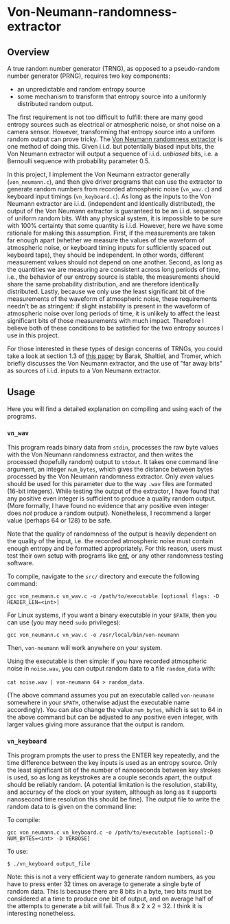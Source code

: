 # Von-Neumann-randomness-extractor

## Overview
A true random number generator (TRNG), as opposed to a pseudo-random number generator (PRNG), requires two key components:

- an unpredictable and random entropy source
- some mechanism to transform that entropy source into a uniformly distributed random output. 

The first requirement is not too difficult to fulfill: there are many good entropy sources such as electrical or atmospheric noise, or shot noise on a camera sensor. However, transforming that entropy source into a uniform random output can prove tricky. The [Von Neumann randomness extractor](https://en.wikipedia.org/wiki/Randomness_extractor#Von_Neumann_extractor) is one method of doing this. Given i.i.d. but potentially biased input bits, the Von Neumann extractor will output a sequence of i.i.d. *unbiased* bits, i.e. a Bernoulli sequence with probability parameter 0.5.

In this project, I implement the Von Neumann extractor generally (`von_neumann.c`), and then give driver programs that can use the extractor to generate random numbers from recorded atmospheric noise (`vn_wav.c`) and keyboard input timings (`vn_keyboard.c`). As long as the inputs to the Von Neumann extractor are i.i.d. (independent and identically distributed), the output of the Von Neumann extractor is guaranteed to be an i.i.d. sequence of uniform random bits. With any physical system, it is impossible to be sure with 100% certainty that some quantity is i.i.d. However, here we have some rationale for making this assumption. First, if the measurements are taken far enough apart (whether we measure the values of the waveform of atmospheric noise, or keyboard timing inputs for sufficiently spaced out keyboard taps), they should be independent. In other words, different measurement values should not depend on one another. Second, as long as the quantities we are measuring are consistent across long periods of time, i.e., the behavior of our entropy source is stable, the measurements should share the same probability distribution, and are therefore identically distributed. Lastly, because we only use the least significant bit of the measurements of the waveform of atmospheric noise, these requirements needn't be as stringent: if slight instability is present in the waveform of atmospheric noise over long periods of time, it is unlikely to affect the least significant bits of those measurements with much impact. Therefore I believe both of these conditions to be satisfied for the two entropy sources I use in this project. 

For those interested in these types of design concerns of TRNGs, you could take a look at section 1.3 of [this paper](https://www.boazbarak.org/Papers/trng.pdf) by Barak, Shaltiel, and Tromer, which briefly discusses the Von Neumann extractor, and the use of "far away bits" as sources of i.i.d. inputs to a Von Neumann extractor.

## Usage
Here you will find a detailed explanation on compiling and using each of the programs.

### `vn_wav`
This program reads binary data from `stdin`, processes the raw byte values with the Von Neumann randomness extractor, and then writes the processed (hopefully random) output to `stdout`. It takes one command line argument, an integer `num_bytes`, which gives the distance between bytes processed by the Von Neumann randomness extractor. Only *even* values should be used for this parameter due to the way `.wav` files are formated (16-bit integers). While testing the output of the extractor, I have found that any positive even integer is sufficient to produce a quality random output. (More formally, I have found no evidence that any positive even integer does *not* produce a random output). Nonetheless, I recommend a larger value (perhaps 64 or 128) to be safe.

Note that the quality of randomness of the output is heavily dependent on the quality of the input, i.e. the recorded atmospheric noise must contain enough entropy and be formatted appropriately. For this reason, users must test their own setup with programs like [ent](https://www.fourmilab.ch/random/), or any other randomness testing software.

To compile, navigate to the `src/` directory and execute the following command:

`gcc von_neumann.c vn_wav.c -o /path/to/executable [optional flags: -D HEADER_LEN=<int>]`

For Linux systems, if you want a binary executable in your `$PATH`, then you can use (you may need `sudo` privileges):

`gcc von_neumann.c vn_wav.c -o /usr/local/bin/von-neumann`

Then, `von-neumann` will work anywhere on your system.

Using the executable is then simple: if you have recorded atmospheric noise in `noise.wav`, you can output random data to a file `random_data` with:

`cat noise.wav | von-neumann 64 > random_data`.

(The above command assumes you put an executable called `von-neumann` somewhere in your `$PATH`, otherwise adjust the executable name accordingly). You can also change the value `num_bytes`, which is set to 64 in the above command but can be adjusted to any positive even integer, with larger values giving more assurance that the output is random.
 
### `vn_keyboard`
This program prompts the user to press the ENTER key repeatedly, and the time difference between the key inputs is used as an entropy source. Only the least significant bit of the number of nanoseconds between key strokes is used, so as long as keystrokes are a couple seconds apart, the output should be reliably random. (A potential limitation is the resolution, stability, and accuracy of the clock on your system, although as long as it supports nanosecond time resolution this should be fine). The output file to write the random data to is given on the command line:

To compile:

`gcc von_neumann.c vn_keyboard.c -o /path/to/executable [optional:-D NUM_BYTES=<int> -D VERBOSE]`

To use: 

`$ ./vn_keyboard output_file`

Note: this is not a very efficient way to generate random numbers, as you have to press enter 32 times on average to generate a single byte of random data. This is because there are 8 bits in a byte, two bits must be considered at a time to produce one bit of output, and on average half of the attempts to generate a bit will fail. Thus 8 x 2 x 2 = 32. I think it is interesting nonetheless.
